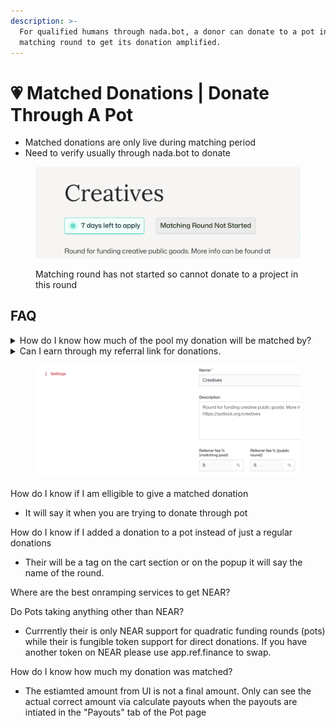 ```yaml
---
description: >-
  For qualified humans through nada.bot, a donor can donate to a pot in its
  matching round to get its donation amplified.
---
```


# 💗 Matched Donations | Donate Through A Pot

* Matched donations are only live during matching period
* Need to verify usually through nada.bot to donate

<figure><img src="../.gitbook/assets/matchingroundnotlive.png" alt=""><figcaption><p>Matching round has not started so cannot donate to a project in this round</p></figcaption></figure>

## FAQ

<details>

<summary>How do I know how much of the pool my donation will be matched by?</summary>

**YOU WILL NOT KNOW TILL THE END OF ROUND.** Although we can provide estimates, this is ultimately calculated at the end by every donation via Quadratic funding. So its not just your donation, but your donation and the amount in relation to other unique donors to their amount across all projects. To get more matched to your proejct get other people to support with unique donations.

</details>

<details>

<summary>Can I earn through my referral link for donations.</summary>

Yes, if someone donates through your referral link you will earn the amount specific in public round for donations in Pot settings. You can also gain referrals to sponsorships to increase the whole pot (as well as direct donations to project). You must make sure you accountId is in refferrerId of the url.

<img src="../.gitbook/assets/referrerid.png" alt="" data-size="original">



</details>

<figure><img src="../.gitbook/assets/Screenshot 2024-02-13 at 11.00.11 AM.png" alt=""><figcaption></figcaption></figure>

How do I know if I am elligible to give a matched donation

* It will say it when you are trying to donate through pot

How do I know if I added a donation to a pot instead of just a regular donations

* Their will be a tag on the cart section or on the popup it will say the name of the round.

Where are the best onramping services to get NEAR?

Do Pots taking anything other than NEAR?

* Currrently their is only NEAR support for quadratic funding rounds (pots) while their is fungible token support for direct donations. If you have another token on NEAR please use app.ref.finance to swap.&#x20;

How do I know how much my donation was matched?

* The estiamted amount from UI is not a final amount. Only can see the actual correct amount via calculate payouts when the payouts are intiated in the "Payouts" tab of the Pot page
